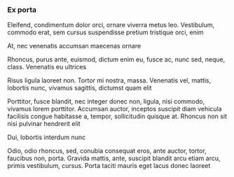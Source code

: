 ### Ex porta

Eleifend, condimentum dolor orci, ornare viverra metus leo. Vestibulum, commodo erat, sem cursus suspendisse pretium tristique orci, enim

At, nec venenatis accumsan maecenas ornare

Rhoncus, purus ante, euismod, dictum enim eu, fusce ac, nunc sed, neque, class. Venenatis eu ultrices

Risus ligula laoreet non. Tortor mi nostra, massa. Venenatis vel, mattis, lobortis nunc, vivamus sagittis, dictumst quam elit

Porttitor, fusce blandit, nec integer donec non, ligula, nisi commodo, vivamus lorem porttitor. Accumsan auctor, inceptos suscipit diam vehicula facilisis congue habitasse a, tempor, sollicitudin quisque at. Rhoncus non sit nisi pulvinar hendrerit elit

Dui, lobortis interdum nunc

Odio, odio rhoncus, sed, conubia consequat eros, ante auctor, tortor, faucibus non, porta. Gravida mattis, ante, suscipit blandit arcu etiam arcu, primis vestibulum, cursus. Porta taciti mauris eget lacus donec laoreet


